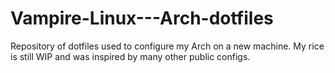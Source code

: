 # Vampire-Linux---Arch-dotfiles
Repository of dotfiles used to configure my Arch on a new machine. My rice is still WIP and was inspired by many other public configs.
